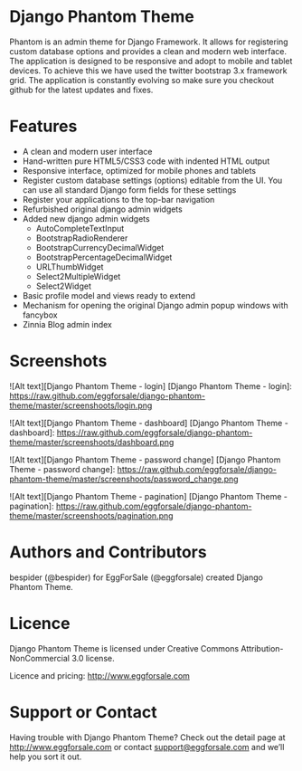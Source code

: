 Django Phantom Theme
====================

Phantom is an admin theme for Django Framework. It allows for registering custom database options and provides a clean and modern web interface.
The application is designed to be responsive and adopt to mobile and tablet devices. To achieve this we have used the twitter bootstrap 3.x framework grid. The application is constantly evolving so make sure you checkout github for the latest updates and fixes.

Features
========
* A clean and modern user interface
* Hand-written pure HTML5/CSS3 code with indented HTML output
* Responsive interface, optimized for mobile phones and tablets
* Register custom database settings (options) editable from the UI. You can use all standard Django form fields for these settings
* Register your applications to the top-bar navigation
* Refurbished original django admin widgets
* Added new django admin widgets
	* AutoCompleteTextInput
	* BootstrapRadioRenderer
	* BootstrapCurrencyDecimalWidget
	* BootstrapPercentageDecimalWidget
	* URLThumbWidget
	* Select2MultipleWidget
	* Select2Widget
* Basic profile model and views ready to extend
* Mechanism for opening the original Django admin popup windows with fancybox
* Zinnia Blog admin index

Screenshots
=================

![Alt text][Django Phantom Theme - login]
[Django Phantom Theme - login]: https://raw.github.com/eggforsale/django-phantom-theme/master/screenshoots/login.png

![Alt text][Django Phantom Theme - dashboard]
[Django Phantom Theme - dashboard]: https://raw.github.com/eggforsale/django-phantom-theme/master/screenshoots/dashboard.png

![Alt text][Django Phantom Theme - password change]
[Django Phantom Theme - password change]: https://raw.github.com/eggforsale/django-phantom-theme/master/screenshoots/password_change.png

![Alt text][Django Phantom Theme - pagination]
[Django Phantom Theme - pagination]: https://raw.github.com/eggforsale/django-phantom-theme/master/screenshoots/pagination.png

Authors and Contributors
========================
bespider (@bespider) for EggForSale (@eggforsale) created Django Phantom Theme.

Licence
=======
Django Phantom Theme is licensed under Creative Commons Attribution-NonCommercial 3.0 license.

Licence and pricing: http://www.eggforsale.com

Support or Contact
==================
Having trouble with Django Phantom Theme? Check out the detail page at http://www.eggforsale.com or contact support@eggforsale.com and we’ll help you sort it out.
